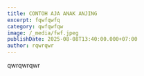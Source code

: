 ```yaml
---
title: CONTOH AJA ANAK ANJING
excerpt: fqwfqwfq
category: qwfqwfqw
image: /_media/fwf.jpeg
publishDate: 2025-08-08T13:40:00.000+07:00
author: rqwrqwr
---
```

qwrqwrqwr

